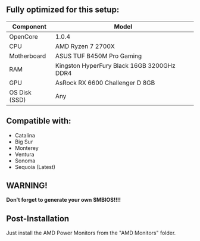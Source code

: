 ## Fully optimized for this setup:

| **Component**    | **Model**                                  |
| ---------------- | ------------------------------------------ |
| OpenCore         | 1.0.4 |
| CPU              | AMD Ryzen 7 2700X      |
| Motherboard      | ASUS TUF B450M Pro Gaming |
| RAM              | Kingston HyperFury Black 16GB 3200GHz DDR4 |
| GPU              | AsRock RX 6600 Challenger D 8GB                             |                              
| OS Disk (SSD)    |  Any      |

## Compatible with:
- Catalina
- Big Sur
- Monterey
- Ventura
- Sonoma
- Sequoia (Latest)

## WARNING!
**Don't forget to generate your own SMBIOS!!!!**

## Post-Installation
Just install the AMD Power Monitors from the "AMD Monitors" folder.
